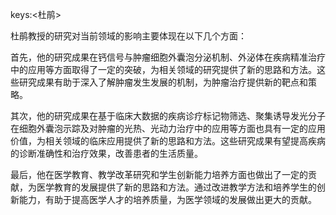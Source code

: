 keys:<杜鹃>


杜鹃教授的研究对当前领域的影响主要体现在以下几个方面：

首先，他的研究成果在钙信号与肿瘤细胞外囊泡分泌机制、外泌体在疾病精准治疗中的应用等方面取得了一定的突破，为相关领域的研究提供了新的思路和方法。这些研究成果有助于深入了解肿瘤发生发展的机制，为肿瘤治疗提供新的靶点和策略。

其次，他的研究成果在基于临床大数据的疾病诊疗标记物筛选、聚集诱导发光分子在细胞外囊泡示踪及对肿瘤的光热、光动力治疗中的应用等方面也具有一定的应用价值，为相关领域的临床应用提供了新的思路和方法。这些研究成果有望提高疾病的诊断准确性和治疗效果，改善患者的生活质量。

最后，他在医学教育、教学改革研究和学生创新能力培养方面也做出了一定的贡献，为医学教育的发展提供了新的思路和方法。通过改进教学方法和培养学生的创新能力，有助于提高医学人才的培养质量，为医学领域的发展做出更大的贡献。